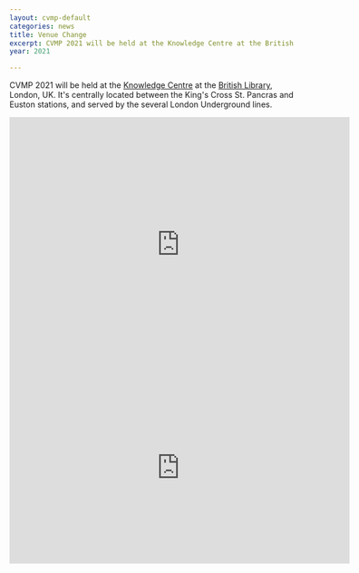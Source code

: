 ```yaml
---
layout: cvmp-default
categories: news
title: Venue Change
excerpt: CVMP 2021 will be held at the Knowledge Centre at the British Library, London, UK.
year: 2021

---
```


CVMP 2021 will be held at the [Knowledge Centre](https://www.bl.uk/venue-hire/daytime-hire/knowledge-centre) at the [British Library](https://www.bl.uk/visit/getting-here), London, UK. It's centrally located between the King's Cross St. Pancras and Euston stations, and served by the several London Underground lines.

<iframe src="https://www.google.com/maps/embed?pb=!4v1635195589369!6m8!1m7!1sCAoSLEFGMVFpcE5hLUl1MnNlOHJYSEZLZHEwOTB1YWh2alFBeWJXRGpIQ0Ewck41!2m2!1d51.52935429999999!2d-0.1273242!3f28.295691072694346!4f14.473081278597022!5f0.7820865974627469" width="600" height="450" style="border:0;" allowfullscreen="" loading="lazy"></iframe>

<iframe width="600" height="338" src="https://my.matterport.com/show/?m=xmufDc6EyW4" frameborder="0" allowfullscreen allow="xr-spatial-tracking"></iframe>